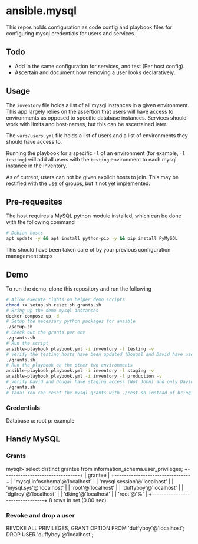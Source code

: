 # ansible.mysql

This repos holds configuration as code config and playbook files for configuring mysql
credentials for users and services.

## Todo

- Add in the same configuration for services, and test (Per host config).
- Ascertain and document how removing a user looks declaratively.

## Usage

The `inventory` file holds a list of all mysql instances in a given environment.
This app largely relies on the assertion that users will have access to environments as opposed
to specific database instances.
Services should work with limits and host-names, but this can be ascertained later.

The `vars/users.yml` file holds a list of users and a list of environments they should have access to.

Running the playbook for a specific `-l` of an environment (for example, `-l testing`) will add all users with the 
`testing` environment to each mysql instance in the inventory.

As of current, users can not be given explicit hosts to join. This may be rectified with the use of groups, but it not
yet implemented.

## Pre-requesites

The host requires a MySQL python module installed, which can be done with the following command

```bash
# Debian hosts
apt update -y && apt install python-pip -y && pip install PyMySQL
```

This should have been taken care of by your previous configuration management steps

## Demo

To run the demo, clone this repository and run the following

```bash
# Allow execute rights on helper demo scripts
chmod +x setup.sh reset.sh grants.sh
# Bring up the demo mysql instances
docker-compose up -d
# Setup the necessary python packages for ansible
./setup.sh
# Check out the grants per env
./grants.sh
# Run the script
ansible-playbook playbook.yml -i inventory -l testing -v
# Verify the testing hosts have been updated (Dougal and David have users, but John does not)
./grants.sh
# Run the playbook on the other two environments
ansible-playbook playbook.yml -i inventory -l staging -v
ansible-playbook playbook.yml -i inventory -l production -v
# Verify David and Dougal have staging access (Not John) and only David has a production account
./grants.sh
# Tada! You can reset the mysql grants with ./rest.sh instead of bringing up the docker environment again
```

### Credentials

Database
u: root
p: example

## Handy MySQL

### Grants

mysql> select distinct grantee from information_schema.user_privileges;
+--------------------------------+
| grantee                        |
+--------------------------------+
| 'mysql.infoschema'@'localhost' |
| 'mysql.session'@'localhost'    |
| 'mysql.sys'@'localhost'        |
| 'root'@'localhost'             |
| 'duffyboy'@'localhost'         |
| 'dgilroy'@'localhost'          |
| 'dking'@'localhost'            |
| 'root'@'%'                     |
+--------------------------------+
8 rows in set (0.00 sec)

### Revoke and drop a user
REVOKE ALL PRIVILEGES, GRANT OPTION FROM 'duffyboy'@'localhost';
DROP USER 'duffyboy'@'localhost';